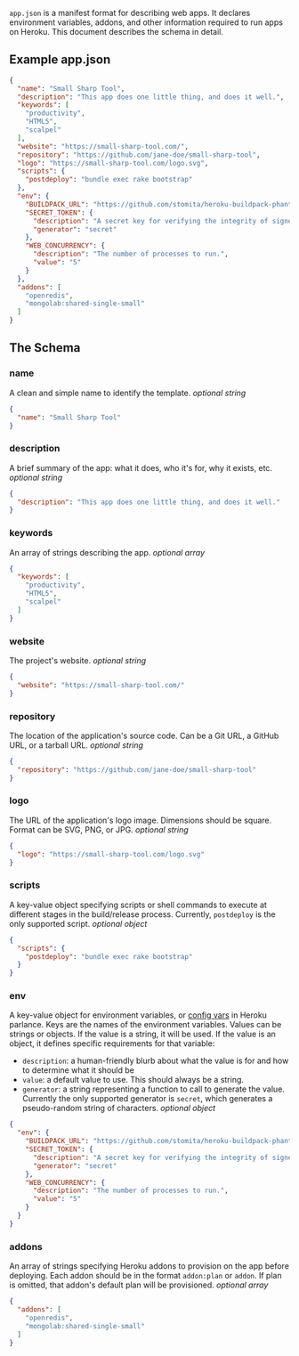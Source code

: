 `app.json` is a manifest format for describing web apps. It declares environment
variables, addons, and other information required to run apps on Heroku. This document describes the schema in detail.

## Example app.json

```json
{
  "name": "Small Sharp Tool",
  "description": "This app does one little thing, and does it well.",
  "keywords": [
    "productivity",
    "HTML5",
    "scalpel"
  ],
  "website": "https://small-sharp-tool.com/",
  "repository": "https://github.com/jane-doe/small-sharp-tool",
  "logo": "https://small-sharp-tool.com/logo.svg",
  "scripts": {
    "postdeploy": "bundle exec rake bootstrap"
  },
  "env": {
    "BUILDPACK_URL": "https://github.com/stomita/heroku-buildpack-phantomjs",
    "SECRET_TOKEN": {
      "description": "A secret key for verifying the integrity of signed cookies.",
      "generator": "secret"
    },
    "WEB_CONCURRENCY": {
      "description": "The number of processes to run.",
      "value": "5"
    }
  },
  "addons": [
    "openredis",
    "mongolab:shared-single-small"
  ]
}
```

## The Schema

### name

A clean and simple name to identify the template. *optional string*

```json
{
  "name": "Small Sharp Tool"
}
```
### description

A brief summary of the app: what it does, who it&#39;s for, why it exists, etc. *optional string*

```json
{
  "description": "This app does one little thing, and does it well."
}
```
### keywords

An array of strings describing the app. *optional array*

```json
{
  "keywords": [
    "productivity",
    "HTML5",
    "scalpel"
  ]
}
```
### website

The project&#39;s website. *optional string*

```json
{
  "website": "https://small-sharp-tool.com/"
}
```
### repository

The location of the application&#39;s source code. Can be a Git URL, a GitHub URL, or a tarball URL. *optional string*

```json
{
  "repository": "https://github.com/jane-doe/small-sharp-tool"
}
```
### logo

The URL of the application&#39;s logo image. Dimensions should be square. Format can be SVG, PNG, or JPG. *optional string*

```json
{
  "logo": "https://small-sharp-tool.com/logo.svg"
}
```
### scripts

A key-value object specifying scripts or shell commands to execute at different stages in the build/release process. Currently, `postdeploy` is the only supported script. *optional object*

```json
{
  "scripts": {
    "postdeploy": "bundle exec rake bootstrap"
  }
}
```
### env

A key-value object for environment variables, or [config vars](https://devcenter.heroku.com/articles/config-vars) in Heroku parlance. Keys are the names of the environment variables. Values can be strings or objects. If the value is a string, it will be used. If the value is an object, it defines specific requirements for that variable:

- `description`: a human-friendly blurb about what the value is for and how to determine what it should be
- `value`: a default value to use. This should always be a string.
- `generator`: a string representing a function to call to generate the value. Currently the only supported generator is `secret`, which generates a pseudo-random string of characters. *optional object*

```json
{
  "env": {
    "BUILDPACK_URL": "https://github.com/stomita/heroku-buildpack-phantomjs",
    "SECRET_TOKEN": {
      "description": "A secret key for verifying the integrity of signed cookies.",
      "generator": "secret"
    },
    "WEB_CONCURRENCY": {
      "description": "The number of processes to run.",
      "value": "5"
    }
  }
}
```
### addons

An array of strings specifying Heroku addons to provision on the app before deploying. Each addon should be in the format `addon:plan` or `addon`. If plan is omitted, that addon&#39;s default plan will be provisioned. *optional array*

```json
{
  "addons": [
    "openredis",
    "mongolab:shared-single-small"
  ]
}
```
